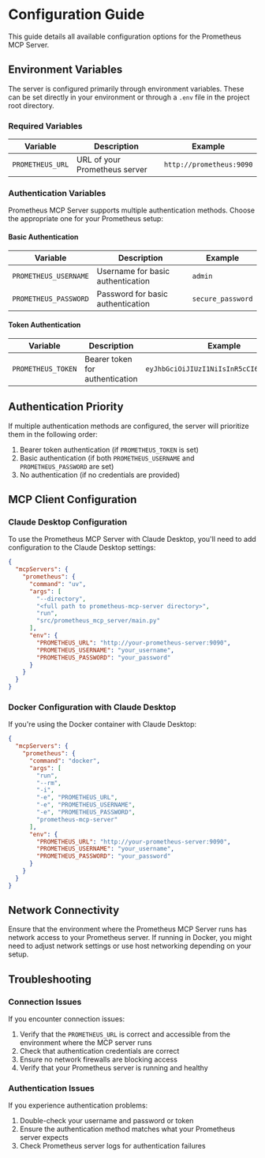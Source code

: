 # Configuration Guide

This guide details all available configuration options for the Prometheus MCP Server.

## Environment Variables

The server is configured primarily through environment variables. These can be set directly in your environment or through a `.env` file in the project root directory.

### Required Variables

| Variable | Description | Example |
|----------|-------------|--------|
| `PROMETHEUS_URL` | URL of your Prometheus server | `http://prometheus:9090` |

### Authentication Variables

Prometheus MCP Server supports multiple authentication methods. Choose the appropriate one for your Prometheus setup:

#### Basic Authentication

| Variable | Description | Example |
|----------|-------------|--------|
| `PROMETHEUS_USERNAME` | Username for basic authentication | `admin` |
| `PROMETHEUS_PASSWORD` | Password for basic authentication | `secure_password` |

#### Token Authentication

| Variable | Description | Example |
|----------|-------------|--------|
| `PROMETHEUS_TOKEN` | Bearer token for authentication | `eyJhbGciOiJIUzI1NiIsInR5cCI6IkpXVCJ9...` |

## Authentication Priority

If multiple authentication methods are configured, the server will prioritize them in the following order:

1. Bearer token authentication (if `PROMETHEUS_TOKEN` is set)
2. Basic authentication (if both `PROMETHEUS_USERNAME` and `PROMETHEUS_PASSWORD` are set)
3. No authentication (if no credentials are provided)

## MCP Client Configuration

### Claude Desktop Configuration

To use the Prometheus MCP Server with Claude Desktop, you'll need to add configuration to the Claude Desktop settings:

```json
{
  "mcpServers": {
    "prometheus": {
      "command": "uv",
      "args": [
        "--directory",
        "<full path to prometheus-mcp-server directory>",
        "run",
        "src/prometheus_mcp_server/main.py"
      ],
      "env": {
        "PROMETHEUS_URL": "http://your-prometheus-server:9090",
        "PROMETHEUS_USERNAME": "your_username",
        "PROMETHEUS_PASSWORD": "your_password"
      }
    }
  }
}
```

### Docker Configuration with Claude Desktop

If you're using the Docker container with Claude Desktop:

```json
{
  "mcpServers": {
    "prometheus": {
      "command": "docker",
      "args": [
        "run",
        "--rm",
        "-i",
        "-e", "PROMETHEUS_URL",
        "-e", "PROMETHEUS_USERNAME",
        "-e", "PROMETHEUS_PASSWORD",
        "prometheus-mcp-server"
      ],
      "env": {
        "PROMETHEUS_URL": "http://your-prometheus-server:9090",
        "PROMETHEUS_USERNAME": "your_username",
        "PROMETHEUS_PASSWORD": "your_password"
      }
    }
  }
}
```

## Network Connectivity

Ensure that the environment where the Prometheus MCP Server runs has network access to your Prometheus server. If running in Docker, you might need to adjust network settings or use host networking depending on your setup.

## Troubleshooting

### Connection Issues

If you encounter connection issues:

1. Verify that the `PROMETHEUS_URL` is correct and accessible from the environment where the MCP server runs
2. Check that authentication credentials are correct
3. Ensure no network firewalls are blocking access
4. Verify that your Prometheus server is running and healthy

### Authentication Issues

If you experience authentication problems:

1. Double-check your username and password or token
2. Ensure the authentication method matches what your Prometheus server expects
3. Check Prometheus server logs for authentication failures